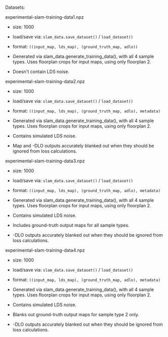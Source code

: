 Datasets:

experimental-slam-training-data1.npz

* size: 1000

* load/save via: `slam_data.save_dataset()` / `load_dataset()`

* format: `((input_map, lds_map), (ground_truth_map, adlo))`

* Generated via slam_data.generate_training_data(), with all 4 sample types. Uses floorplan crops for input maps, using only floorplan 2.

* Doesn't contain LDS noise.

experimental-slam-training-data2.npz

- size: 1000

- load/save via: `slam_data.save_dataset()` / `load_dataset()`

- format: `((input_map, lds_map), (ground_truth_map, adlo), metadata)`

- Generated via slam_data.generate_training_data(), with all 4 sample types. Uses floorplan crops for input maps, using only floorplan 2.

- Contains simulated LDS noise.

- Map and -DLO outputs accurately blanked out when they should be ignored from loss calculations.

experimental-slam-training-data3.npz

- size: 1000

- load/save via: `slam_data.save_dataset()` / `load_dataset()`

- format: `((input_map, lds_map), (ground_truth_map, adlo), metadata)`

- Generated via slam_data.generate_training_data(), with all 4 sample types. Uses floorplan crops for input maps, using only floorplan 2.

- Contains simulated LDS noise.

- Includes ground-truth output maps for all sample types.

- -DLO outputs accurately blanked out when they should be ignored from loss calculations.

experimental-slam-training-data4.npz

- size: 1000

- load/save via: `slam_data.save_dataset()` / `load_dataset()`

- format: `((input_map, lds_map), (ground_truth_map, adlo), metadata)`

- Generated via slam_data.generate_training_data(), with all 4 sample types. Uses floorplan crops for input maps, using only floorplan 2.

- Contains simulated LDS noise.

- Blanks out ground-truth output maps for sample type 2 only.

- -DLO outputs accurately blanked out when they should be ignored from loss calculations.
